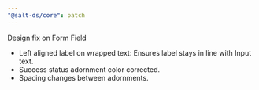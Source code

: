 ```yaml
---
"@salt-ds/core": patch
---
```


Design fix on Form Field

- Left aligned label on wrapped text: Ensures label stays in line with Input text.
- Success status adornment color corrected.
- Spacing changes between adornments.
